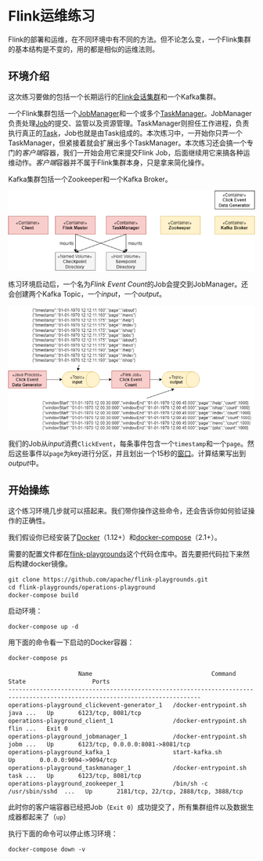 # Flink运维练习

Flink的部署和运维，在不同环境中有不同的方法。但不论怎么变，一个Flink集群的基本结构是不变的，用的都是相似的运维法则。

## 环境介绍

这次练习要做的包括一个长期运行的[Flink会话集群](../03概念/04术语.md#flink会话集群)和一个Kafka集群。

一个Flink集群包括一个[JobManager](../03概念/04术语.md#jobmangager)和一个或多个[TaskManager](../03概念/04术语.md#taskmanager)。JobManager负责处理[Job](../03概念/04术语.md#flink作业job)的提交、监管以及资源管理。TaskManager则担任工作进程，负责执行真正的[Task](../03概念/04术语.md#task)，Job也就是由Task组成的。本次练习中，一开始你只弄一个TaskManager，但紧接着就会扩展出多个TaskManager。本次练习还会搞一个专门的*客户端*容器，我们一开始会用它来提交Flink Job，后面继续用它来搞各种运维动作。*客户端*容器并不属于Flink集群本身，只是拿来简化操作。

Kafka集群包括一个Zookeeper和一个Kafka Broker。

![01尝试一下-04Flink运维练习-01.png](01尝试一下-04Flink运维练习-01.png)

练习环境启动后，一个名为*Flink Event Count*的Job会提交到JobManager。还会创建两个Kafka Topic，一个*input*，一个*output*。

![01尝试一下-04Flink运维练习-02.png](01尝试一下-04Flink运维练习-02.png)

我们的Job从*input*消费`ClickEvent`，每条事件包含一个`timestamp`和一个`page`。然后这些事件以`page`为key进行分区，并且划出一个15秒的[窗口](../04应用开发/02DataStream%20API/06算子/02窗口.md)。计算结果写出到*output*中。

## 开始操练

这个练习环境几步就可以搭起来。我们带你操作这些命令，还会告诉你如何验证操作的正确性。

我们假设你已经安装了[Docker](https://docs.docker.com/)（1.12+）和[docker-compose](https://docs.docker.com/compose/)（2.1+）。

需要的配置文件都在[flink-playgrounds](https://github.com/apache/flink-playgrounds)这个代码仓库中。首先要把代码拉下来然后构建docker镜像。

```shell
git clone https://github.com/apache/flink-playgrounds.git
cd flink-playgrounds/operations-playground
docker-compose build
```

启动环境：

```shell
docker-compose up -d
```

用下面的命令看一下启动的Docker容器：

```shell
docker-compose ps

                    Name                                  Command               State                   Ports                
-----------------------------------------------------------------------------------------------------------------------------
operations-playground_clickevent-generator_1   /docker-entrypoint.sh java ...   Up       6123/tcp, 8081/tcp                  
operations-playground_client_1                 /docker-entrypoint.sh flin ...   Exit 0                                       
operations-playground_jobmanager_1             /docker-entrypoint.sh jobm ...   Up       6123/tcp, 0.0.0.0:8081->8081/tcp    
operations-playground_kafka_1                  start-kafka.sh                   Up       0.0.0.0:9094->9094/tcp              
operations-playground_taskmanager_1            /docker-entrypoint.sh task ...   Up       6123/tcp, 8081/tcp                  
operations-playground_zookeeper_1              /bin/sh -c /usr/sbin/sshd  ...   Up       2181/tcp, 22/tcp, 2888/tcp, 3888/tcp
```

此时你的客户端容器已经把Job（`Exit 0`）成功提交了，所有集群组件以及数据生成器都起来了（`up`）

执行下面的命令可以停止练习环境：

```shell
docker-compose down -v
```